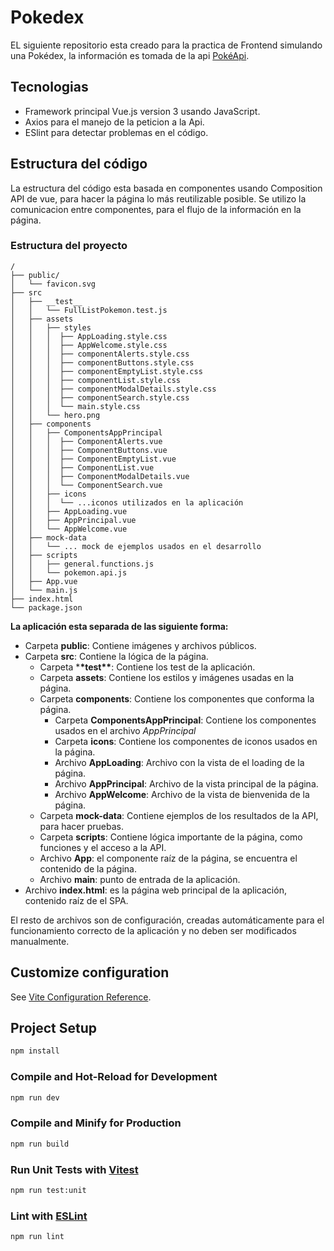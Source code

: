 # Pokedex

EL siguiente repositorio esta creado para la practica de Frontend simulando una Pokédex, la información es tomada de la api [PokéApi](https://pokeapi.co/).

## Tecnologias

- Framework principal Vue.js version 3 usando JavaScript.
- Axios para el manejo de la peticion a la Api.
- ESlint para detectar problemas en el código.

## Estructura del código

La estructura del código esta basada en componentes usando Composition API de vue, para hacer la página lo más reutilizable posible. Se utilizo la comunicacion entre componentes, para el flujo de la información en la página.

### Estructura del proyecto

```text
/
├── public/
│   └── favicon.svg
├── src
│   ├── __test__
│   │   └── FullListPokemon.test.js
│   ├── assets
│   │   ├── styles
│   │   │  ├── AppLoading.style.css
│   │   │  ├── AppWelcome.style.css
│   │   │  ├── componentAlerts.style.css
│   │   │  ├── componentButtons.style.css
│   │   │  ├── componentEmptyList.style.css
│   │   │  ├── componentList.style.css
│   │   │  ├── componentModalDetails.style.css
│   │   │  ├── componentSearch.style.css
│   │   │  └── main.style.css
│   │   └── hero.png
│   ├── components
│   │   ├── ComponentsAppPrincipal
│   │   │  ├── ComponentAlerts.vue
│   │   │  ├── ComponentButtons.vue
│   │   │  ├── ComponentEmptyList.vue
│   │   │  ├── ComponentList.vue
│   │   │  ├── ComponentModalDetails.vue
│   │   │  └── ComponentSearch.vue
│   │   ├── icons
│   │   │  └── ...iconos utilizados en la aplicación
│   │   ├── AppLoading.vue
│   │   ├── AppPrincipal.vue
│   │   └── AppWelcome.vue
│   ├── mock-data
│   │   └── ... mock de ejemplos usados en el desarrollo
│   ├── scripts
│   │   ├── general.functions.js
│   │   └── pokemon.api.js
│   ├── App.vue
│   └── main.js
├── index.html
└── package.json
```

**La aplicación esta separada de las siguiente forma:**

- Carpeta **public**: Contiene imágenes y archivos públicos.
- Carpeta **src**: Contiene la lógica de la página.
  - Carpeta \***\*test\*\***: Contiene los test de la aplicación.
  - Carpeta **assets**: Contiene los estilos y imágenes usadas en la página.
  - Carpeta **components**: Contiene los componentes que conforma la página.
    - Carpeta **ComponentsAppPrincipal**: Contiene los componentes usados en el archivo _AppPrincipal_
    - Carpeta **icons**: Contiene los componentes de iconos usados en la página.
    - Archivo **AppLoading**: Archivo con la vista de el loading de la página.
    - Archivo **AppPrincipal**: Archivo de la vista principal de la página.
    - Archivo **AppWelcome**: Archivo de la vista de bienvenida de la página.
  - Carpeta **mock-data**: Contiene ejemplos de los resultados de la API, para hacer pruebas.
  - Carpeta **scripts**: Contiene lógica importante de la página, como funciones y el acceso a la API.
  - Archivo **App**: el componente raíz de la página, se encuentra el contenido de la página.
  - Archivo **main**: punto de entrada de la aplicación.
- Archivo **index.html**: es la página web principal de la aplicación, contenido raíz de el SPA.

El resto de archivos son de configuración, creadas automáticamente para el funcionamiento correcto de la aplicación y no deben ser modificados manualmente.

## Customize configuration

See [Vite Configuration Reference](https://vite.dev/config/).

## Project Setup

```sh
npm install
```

### Compile and Hot-Reload for Development

```sh
npm run dev
```

### Compile and Minify for Production

```sh
npm run build
```

### Run Unit Tests with [Vitest](https://vitest.dev/)

```sh
npm run test:unit
```

### Lint with [ESLint](https://eslint.org/)

```sh
npm run lint
```

